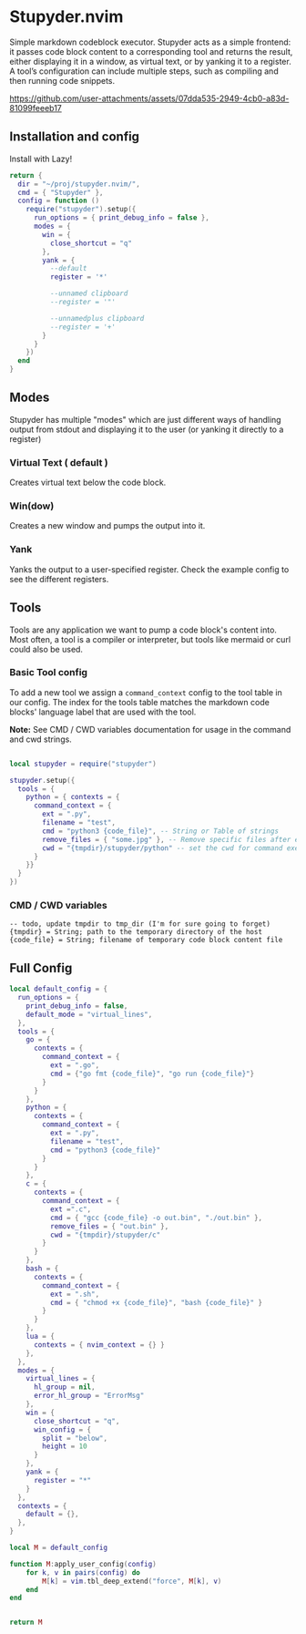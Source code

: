 # Stupyder.nvim

Simple markdown codeblock executor. Stupyder acts as a simple frontend: it passes code block content to a corresponding tool and returns the result, either displaying it in a window, as virtual text, or by yanking it to a register. A tool’s configuration can include multiple steps, such as compiling and then running code snippets. 


https://github.com/user-attachments/assets/07dda535-2949-4cb0-a83d-81099feeeb17


## Installation and config
Install with Lazy!

```lua
return {
  dir = "~/proj/stupyder.nvim/",
  cmd = { "Stupyder" },
  config = function ()
    require("stupyder").setup({
      run_options = { print_debug_info = false },
      modes = {
        win = {
          close_shortcut = "q"
        },
        yank = {
          --default
          register = '*'

          --unnamed clipboard
          --register = '"'

          --unnamedplus clipboard
          --register = '+'
        }
      }
    })
  end
}
```

## Modes
Stupyder has multiple "modes" which are just different ways of handling output from stdout and displaying it to the user (or yanking it directly to a register)

### Virtual Text ( default )
Creates virtual text below the code block.

### Win(dow)
Creates a new window and pumps the output into it.

### Yank
Yanks the output to a user-specified register. Check the example config to see the different registers.


## Tools
Tools are any application we want to pump a code block's content into. Most often, a tool is a compiler or interpreter, but tools like mermaid or curl could also be used.


### Basic Tool config

To add a new tool we assign a `command_context` config to the tool table in our config. The index for the tools table matches the markdown code blocks' language label that are used with the tool. 

**Note:** See CMD / CWD variables documentation for usage in the command and cwd strings.

```lua

local stupyder = require("stupyder")

stupyder.setup({
  tools = {
    python = { contexts = {
      command_context = {
        ext = ".py",
        filename = "test",
        cmd = "python3 {code_file}", -- String or Table of strings
        remove_files = { "some.jpg" }, -- Remove specific files after execution
        cwd = "{tmpdir}/stupyder/python" -- set the cwd for command execution
      }
    }}
  }
})

```

### CMD / CWD variables

```
-- todo, update tmpdir to tmp_dir (I'm for sure going to forget)
{tmpdir} = String; path to the temporary directory of the host 
{code_file} = String; filename of temporary code block content file
```

## Full Config

```lua
local default_config = {
  run_options = {
    print_debug_info = false,
    default_mode = "virtual_lines",
  },
  tools = {
    go = {
      contexts = {
        command_context = {
          ext = ".go",
          cmd = {"go fmt {code_file}", "go run {code_file}"}
        }
      }
    },
    python = {
      contexts = {
        command_context = {
          ext = ".py",
          filename = "test",
          cmd = "python3 {code_file}"
        }
      }
    },
    c = {
      contexts = {
        command_context = {
          ext =".c",
          cmd = { "gcc {code_file} -o out.bin", "./out.bin" },
          remove_files = { "out.bin" },
          cwd = "{tmpdir}/stupyder/c"
        }
      }
    },
    bash = {
      contexts = {
        command_context = {
          ext = ".sh",
          cmd = { "chmod +x {code_file}", "bash {code_file}" }
        }
      }
    },
    lua = {
      contexts = { nvim_context = {} }
    },
  },
  modes = {
    virtual_lines = {
      hl_group = nil,
      error_hl_group = "ErrorMsg"
    },
    win = {
      close_shortcut = "q",
      win_config = {
        split = "below",
        height = 10
      }
    },
    yank = {
      register = "*"
    }
  },
  contexts = {
    default = {},
  },
}

local M = default_config

function M:apply_user_config(config)
    for k, v in pairs(config) do
        M[k] = vim.tbl_deep_extend("force", M[k], v)
    end
end


return M


